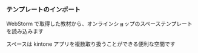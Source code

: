 ### テンプレートのインポート
WebStorm で取得した教材から、オンラインショップのスペーステンプレートを読み込みます

スペースは kintone アプリを複数取り扱うことができる便利な空間です
